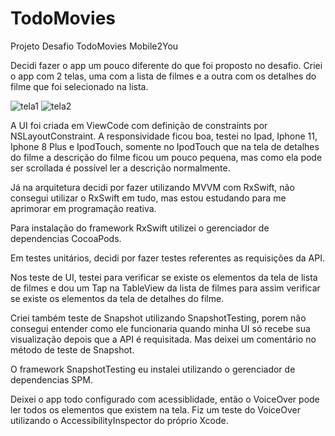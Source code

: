 # TodoMovies
Projeto Desafio TodoMovies Mobile2You

Decidi fazer o app um pouco diferente do que foi proposto no desafio. Criei o app com 2 telas, uma com a lista de filmes e a outra com os detalhes
do filme que foi selecionado na lista.

![tela1](https://user-images.githubusercontent.com/92686217/205069387-892b823a-8322-43f0-9d6f-2b8630f0b221.png) ![tela2](https://user-images.githubusercontent.com/92686217/205069410-b104c28e-34e9-41b8-883b-297cb97104dc.png)

A UI foi criada em ViewCode com definição de constraints por NSLayoutConstraint.
A responsividade ficou boa, testei no Ipad, Iphone 11, Iphone 8 Plus e IpodTouch, somente no IpodTouch que na tela de detalhes do filme a descrição
do filme ficou um pouco pequena, mas como ela pode ser scrollada é possível ler a descrição normalmente.

Já na arquitetura decidi por fazer utilizando MVVM com RxSwift, não consegui utilizar o RxSwift em tudo, mas estou estudando para me aprimorar
em programação reativa.

Para instalação do framework RxSwift utilizei o gerenciador de dependencias CocoaPods.

Em testes unitários, decidi por fazer testes referentes as requisições da API.

Nos teste de UI, testei para verificar se existe os elementos da tela de lista de filmes e dou um Tap na TableView da lista de filmes para assim
verificar se existe os elementos da tela de detalhes do filme.

Criei também teste de Snapshot utilizando SnapshotTesting, porem não consegui entender como ele funcionaria quando minha UI só recebe sua visualização
depois que a API é requisitada. Mas deixei um comentário no método de teste de Snapshot.

O framework SnapshotTesting eu instalei utilizando o gerenciador de dependencias SPM.

Deixei o app todo configurado com acessiblidade, então o VoiceOver pode ler todos os elementos que existem na tela. Fiz um teste do VoiceOver utilizando
o AccessibilityInspector do próprio Xcode.
